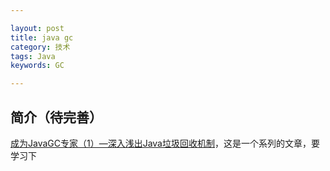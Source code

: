 ```yaml
---

layout: post
title: java gc
category: 技术
tags: Java
keywords: GC

---
```


## 简介（待完善）

[成为JavaGC专家（1）—深入浅出Java垃圾回收机制][]，这是一个系列的文章，要学习下

[成为JavaGC专家（1）—深入浅出Java垃圾回收机制]: http://www.importnew.com/1993.html